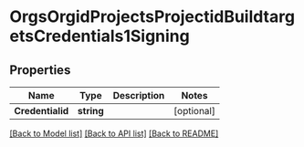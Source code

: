 # OrgsOrgidProjectsProjectidBuildtargetsCredentials1Signing

## Properties

Name | Type | Description | Notes
------------ | ------------- | ------------- | -------------
**Credentialid** | **string** |  | [optional] 

[[Back to Model list]](../README.md#documentation-for-models) [[Back to API list]](../README.md#documentation-for-api-endpoints) [[Back to README]](../README.md)


